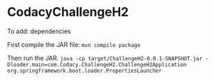 # CodacyChallengeH2

To add: dependencies

First compile the JAR file:
```mvn compile package```

Then run the JAR.
```java -cp target/ChallengeH2-0.0.1-SNAPSHOT.jar -Dloader.main=com.Codacy.ChallengeH2.ChallengeH2Application org.springframework.boot.loader.PropertiesLauncher```
